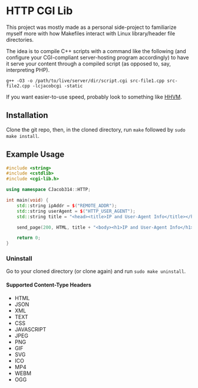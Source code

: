 # HTTP CGI Lib
This project was mostly made as a personal side-project to familiarize myself more with how Makefiles interact with Linux library/header file directories.

The idea is to compile C++ scripts with a command like the following (and configure your CGI-compliant server-hosting program accordingly) to have it serve your content through a compiled script (as opposed to, say,  interpreting PHP).

`g++ -O3 -o /path/to/live/server/dir/script.cgi src-file1.cpp src-file2.cpp -lcjacobcgi -static`

If you want easier-to-use speed, probably look to something like [HHVM](https://hhvm.com/).

## Installation
Clone the git repo, then, in the cloned directory, run `make` followed by `sudo make install`.

## Example Usage
```cpp
#include <string>
#include <cstdlib>
#include <cgi-lib.h>

using namespace CJacob314::HTTP;

int main(void) {
    std::string ipAddr = $("REMOTE_ADDR");
    std::string userAgent = $("HTTP_USER_AGENT");
    std::string title = "<head><title>IP and User-Agent Info</title></head>";

    send_page(200, HTML, title + "<body><h1>IP and User-Agent Info</h1><p>Your IP address is: " + ipAddr + "</p><p>Your User-Agent is: " + userAgent + "</p></body>");

    return 0;
}
```

### Uninstall
Go to your cloned directory (or clone again) and run `sudo make uninstall`.

#### Supported Content-Type Headers
 - HTML
 - JSON
 - XML
 - TEXT
 - CSS
 - JAVASCRIPT
 - JPEG
 - PNG
 - GIF
 - SVG
 - ICO
 - MP4
 - WEBM
 - OGG